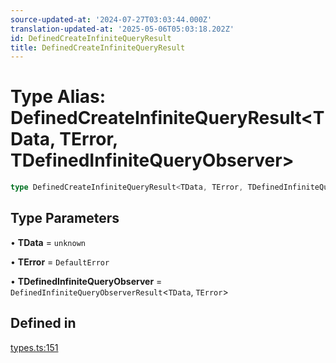 ```yaml
---
source-updated-at: '2024-07-27T03:03:44.000Z'
translation-updated-at: '2025-05-06T05:03:18.202Z'
id: DefinedCreateInfiniteQueryResult
title: DefinedCreateInfiniteQueryResult
---
```


# Type Alias: DefinedCreateInfiniteQueryResult\<TData, TError, TDefinedInfiniteQueryObserver\>

```ts
type DefinedCreateInfiniteQueryResult<TData, TError, TDefinedInfiniteQueryObserver>: MapToSignals<TDefinedInfiniteQueryObserver>;
```

## Type Parameters

• **TData** = `unknown`

• **TError** = `DefaultError`

• **TDefinedInfiniteQueryObserver** = `DefinedInfiniteQueryObserverResult`\<`TData`, `TError`\>

## Defined in

[types.ts:151](https://github.com/TanStack/query/blob/dac5da5416b82b0be38a8fb34dde1fc6670f0a59/packages/angular-query-experimental/src/types.ts#L151)
